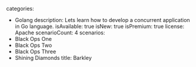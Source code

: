 categories:
  - Golang
description: Lets learn how to develop a concurrent application in Go language.
isAvailable: true
isNew: true
isPremium: true
license: Apache
scenarioCount: 4
scenarios:
 - Black Ops One
 - Black Ops Two
 - Black Ops Three
 - Shining Diamonds
title: Barkley